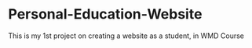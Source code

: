 # Personal-Education-Website
This is my 1st project on creating a website as a student, in WMD Course 
